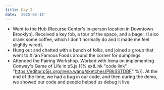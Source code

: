 ```yaml
---
title: Day 2
date: '2025-02-18'
---
```


- Went to the Hub (Recurse Center's in-person location in Downtown Brooklyn). Received a key fob, a tour of the space, and a bagel. (I also drank some coffee, which I don't normally do and it made me feel slightly wired).
- Hung out and chatted with a bunch of folks, and joined a group that went to Xi'an Famous Foods around the corner for dumplings.
- Attended the Pairing Workshop. Worked with Irena on implementing Conway's Game of Life in p5.js ({% extLink "code link" "https://editor.p5js.org/irena.wang/sketches/PBkSSTDBF" %}). At the end of the time, we had a bug in our code, and then during the demo, we showed our code and people helped us debug it live.